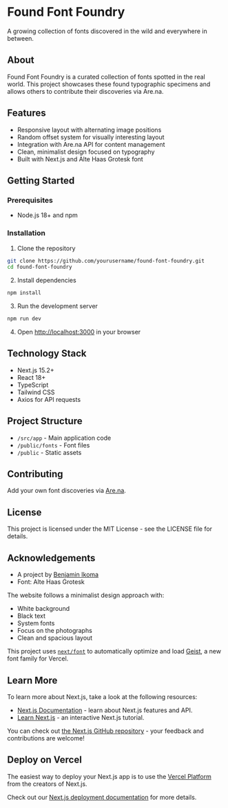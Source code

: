 # Found Font Foundry

A growing collection of fonts discovered in the wild and everywhere in between.

## About

Found Font Foundry is a curated collection of fonts spotted in the real world. This project showcases these found typographic specimens and allows others to contribute their discoveries via Are.na.

## Features

- Responsive layout with alternating image positions
- Random offset system for visually interesting layout
- Integration with Are.na API for content management
- Clean, minimalist design focused on typography
- Built with Next.js and Alte Haas Grotesk font

## Getting Started

### Prerequisites

- Node.js 18+ and npm

### Installation

1. Clone the repository
```bash
git clone https://github.com/yourusername/found-font-foundry.git
cd found-font-foundry
```

2. Install dependencies
```bash
npm install
```

3. Run the development server
```bash
npm run dev
```

4. Open [http://localhost:3000](http://localhost:3000) in your browser

## Technology Stack

- Next.js 15.2+
- React 18+
- TypeScript
- Tailwind CSS
- Axios for API requests

## Project Structure

- `/src/app` - Main application code
- `/public/fonts` - Font files
- `/public` - Static assets

## Contributing

Add your own font discoveries via [Are.na](https://www.are.na/benjamin-ikoma/found-font-foundry).

## License

This project is licensed under the MIT License - see the LICENSE file for details.

## Acknowledgements

- A project by [Benjamin Ikoma](http://benjaminikoma.be/)
- Font: Alte Haas Grotesk


The website follows a minimalist design approach with:
- White background
- Black text
- System fonts
- Focus on the photographs
- Clean and spacious layout

This project uses [`next/font`](https://nextjs.org/docs/app/building-your-application/optimizing/fonts) to automatically optimize and load [Geist](https://vercel.com/font), a new font family for Vercel.

## Learn More

To learn more about Next.js, take a look at the following resources:

- [Next.js Documentation](https://nextjs.org/docs) - learn about Next.js features and API.
- [Learn Next.js](https://nextjs.org/learn) - an interactive Next.js tutorial.

You can check out [the Next.js GitHub repository](https://github.com/vercel/next.js) - your feedback and contributions are welcome!

## Deploy on Vercel

The easiest way to deploy your Next.js app is to use the [Vercel Platform](https://vercel.com/new?utm_medium=default-template&filter=next.js&utm_source=create-next-app&utm_campaign=create-next-app-readme) from the creators of Next.js.

Check out our [Next.js deployment documentation](https://nextjs.org/docs/app/building-your-application/deploying) for more details.
